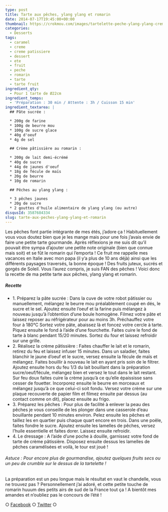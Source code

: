 ```yaml
---
type: post
title: Tarte aux pêches, ylang ylang et romarin
date: 2014-07-17T19:45:00+00:00
thumbnail: https://crokmou.com/images/tartelette-peche-ylang-ylang-creme-romarin.jpg
categories:
  - Desserts
tags:
  - caramel
  - creme
  - creme patissiere
  - dessert
  - ete
  - fruit
  - peche
  - romarin
  - tarte
  - tarte fruit
ingredient_qty:
  - Pour 1 tarte de Ø22cm
ingredient_temps:
  - 'Préparation : 30 min / Attente : 3h / Cuisson 15 min'
ingredient_textarea: |
  ## Pâte sucrée :

  * 200g de farine
  * 100g de beurre mou
  * 100g de sucre glace
  * 40g d'oeuf
  * 4g de sel

  ## Crème pâtissière au romarin :

  * 200g de lait demi-écrémé
  * 40g de sucre
  * 44g de jaunes d'oeuf
  * 18g de fécule de maïs
  * 20g de beurre
  * 10g de romarin

  ## Pêches au ylang ylang :

  * 3 pêches jaunes
  * 20g de sucre
  * 2 gouttes d'huile alimentaire de ylang ylang (ou autre)
disqusId: 3587684334
slug: tarte-aux-peches-ylang-ylang-et-romarin
---
```


Les pêches font partie intégrante de mes étés, j’adore ça ! Habituellement vous vous doutez bien que je les mange mais pour une fois j’avais envie de faire une petite tarte gourmande. Après réflexions je me suis dit qu’il pouvait être sympa d’ajouter une petite note originale (bien que connue mais soit) et se fût le romarin qui l’emporta ! Ce fruit me rappelle mes vacances en Italie avec mon papa (il y’a plus de 10 ans déjà) ainsi que les différents paysages traversés, la bonne époque ! Des fruits juteux, sucrés et gorgés de Soleil. Vous l’aurez compris, je suis FAN des pêches ! Voici donc la recette de ma petite tarte aux pêches, ylang ylang et romarin.

##### Recette

* 1\. Préparez la pâte sucrée : Dans la cuve de votre robot pâtissier ou manuellement, mélangez le beurre mou préalablement coupé en dés, le sucre et le sel. Ajoutez ensuite l’oeuf et la farine puis mélangez à nouveau jusqu’à l’obtention d’une boule homogène. Filmez votre pâte et laissez reposer au réfrigérateur pour au moins 3h. Préchauffez votre four à 180°C Sortez votre pâte, abaissez là et foncez votre cercle à tarte. Piquez ensuite le fond à l’aide d’une fourchette. Faites cuire le fond de tarte à blanc pendant 15/20 minutes. Sortez du four et laissez refroidir sur une grille.
* 2\. Réalisez la crème pâtissière : Faites chauffer le lait et le romarin, retirez du feu et laissez infuser 15 minutes. Dans un saladier, faites blanchir le jaune d’oeuf et le sucre, versez ensuite la fécule de maïs et mélangez. Faites bouillir à nouveau le lait en ayant pris soin de le filtrer. Ajoutez ensuite hors du feu 1/3 du lait bouillant dans la préparation sucre/oeuf/fécule, mélangez bien et versez le tout dans le lait restant. Sur feu doux faites cuire la crème jusqu’à ce qu’elle épaississe sans cesser de fouetter. Incorporez ensuite le beurre en morceaux et mélangez jusqu’à ce que celui-ci soit fondu. Versez votre crème sur une plaque recouverte de papier film et filmez ensuite par dessus (au contact comme on dit), placez ensuite au frigo.
* 3\. Préparez les pêches : Pour plus de facilité à enlever la peau des pêches je vous conseille de les plonger dans une casserole d’eau bouillante pendant 10 minutes environ. Pelez ensuite les pêches et taillez les en quartier puis chaque quart encore en trois. Dans une poêle, faites fondre le sucre. Ajoutez ensuite les lamelles de pêches, versez l’huile essentielle et faites dorer. Laissez ensuite refroidir.
* 4\. Le dressage : A l’aide d’une poche à douille, garnissez votre fond de tarte de crème pâtissière. Disposez ensuite dessus les lamelles de pêches caramélisées et voilà, le tour est joué !

###### Astuce : Pour encore plus de gourmandise, ajoutez quelques fruits secs ou un peu de crumble sur le dessus de la tartelette !

La préparation est un peu longue mais le résultat en vaut le chandelle, vous ne trouvez pas ? Personnellement j’ai adoré, et cette petite touche de romarin huuum des petits airs de sud de la France tout ça ! A bientôt mes amandes et n’oubliez pas le concours de l’été !

○ [Facebook](https://www.facebook.com/crokmou.blog) ○ [Twitter](https://twitter.com/Crokmou) ○